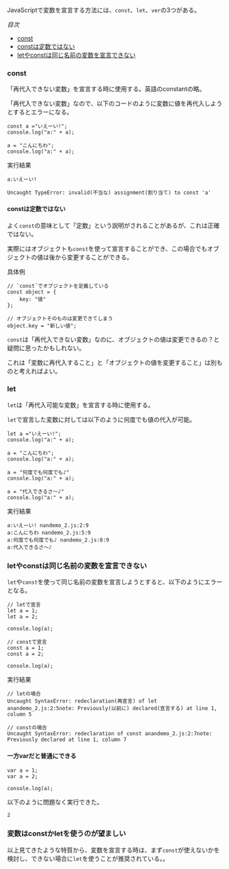 JavaScriptで変数を宣言する方法には、`const`、`let`、`ver`の3つがある。

*目次*
* [const](#const)
* [constは定数ではない](#constは定数ではない)
* [letやconstは同じ名前の変数を宣言できない](#letやconstは同じ名前の変数を宣言できない)

### const

「再代入できない変数」を宣言する時に使用する。英語のconstantの略。

「再代入できない変数」なので、以下のコードのように変数に値を再代入しようとするとエラーになる。

```
const a ="いえーい!";
console.log("a:" + a);

a = "こんにちわ";
console.log("a:" + a);
```

実行結果
```
a:いえーい!

Uncaught TypeError: invalid(不当な) assignment(割り当て) to const 'a'
```

#### constは定数ではない

よく`const`の意味として「定数」という説明がされることがあるが、これは正確ではない。

実際にはオブジェクトも`const`を使って宣言することができ、この場合でもオブジェクトの値は後から変更することができる。

具体例
```
// `const`でオブジェクトを定義している
const object = {
    key: "値"
};

// オブジェクトそのものは変更できてしまう
object.key = "新しい値";
```

`const`は「再代入できない変数」なのに、オブジェクトの値は変更できるの？と疑問に思ったかもしれない。

これは「変数に再代入すること」と「オブジェクトの値を変更すること」は別ものと考えればよい。

### let

`let`は「再代入可能な変数」を宣言する時に使用する。

`let`で宣言した変数に対しては以下のように何度でも値の代入が可能。

```
let a ="いえーい!";
console.log("a:" + a);

a = "こんにちわ";
console.log("a:" + a);

a = "何度でも何度でも♪"
console.log("a:" + a);

a = "代入できるさ～♪"
console.log("a:" + a);
```

実行結果
```
a:いえーい! nandemo_2.js:2:9
a:こんにちわ nandemo_2.js:5:9
a:何度でも何度でも♪ nandemo_2.js:8:9
a:代入できるさ～♪
```

### letやconstは同じ名前の変数を宣言できない

`let`や`const`を使って同じ名前の変数を宣言しようとすると、以下のようにエラーとなる。

```
// letで宣言
let a = 1;
let a = 2;

console.log(a);

// constで宣言
const a = 1;
const a = 2;

console.log(a);
```

実行結果
```
// letの場合
Uncaught SyntaxError: redeclaration(再宣言) of let anandemo_2.js:2:5note: Previously(以前に) declared(宣言する) at line 1, column 5

// constの場合
Uncaught SyntaxError: redeclaration of const anandemo_2.js:2:7note: Previously declared at line 1, column 7
```

#### 一方varだと普通にできる

```
var a = 1;
var a = 2;

console.log(a);
```

以下のように問題なく実行できた。

```
2
```

### 変数はconstかletを使うのが望ましい

以上見てきたような特質から、変数を宣言する時は、まず`const`が使えないかを検討し、できない場合に`let`を使うことが推奨されている。。






